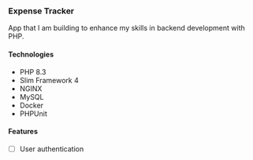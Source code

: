 ### Expense Tracker

App that I am building to enhance my skills in backend development with PHP.

#### Technologies
- PHP 8.3
- Slim Framework 4
- NGINX
- MySQL
- Docker
- PHPUnit

#### Features
- [ ] User authentication